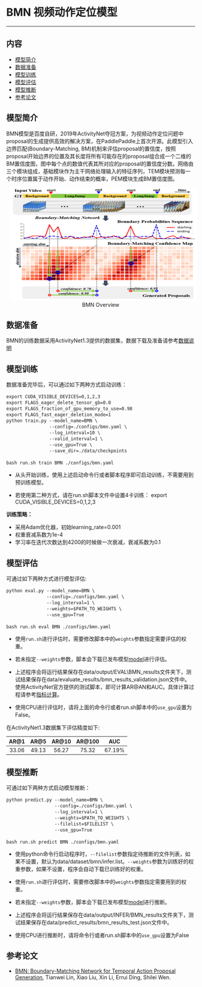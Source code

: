 # BMN 视频动作定位模型

---
## 内容

- [模型简介](#模型简介)
- [数据准备](#数据准备)
- [模型训练](#模型训练)
- [模型评估](#模型评估)
- [模型推断](#模型推断)
- [参考论文](#参考论文)


## 模型简介

BMN模型是百度自研，2019年ActivityNet夺冠方案，为视频动作定位问题中proposal的生成提供高效的解决方案，在PaddlePaddle上首次开源。此模型引入边界匹配(Boundary-Matching, BM)机制来评估proposal的置信度，按照proposal开始边界的位置及其长度将所有可能存在的proposal组合成一个二维的BM置信度图，图中每个点的数值代表其所对应的proposal的置信度分数。网络由三个模块组成，基础模块作为主干网络处理输入的特征序列，TEM模块预测每一个时序位置属于动作开始、动作结束的概率，PEM模块生成BM置信度图。

<p align="center">
<img src="../../images/BMN.png" height=300 width=500 hspace='10'/> <br />
BMN Overview
</p>

## 数据准备

BMN的训练数据采用ActivityNet1.3提供的数据集，数据下载及准备请参考[数据说明](../../data/dataset/bmn/README.md)

## 模型训练

数据准备完毕后，可以通过如下两种方式启动训练：

    export CUDA_VISIBLE_DEVICES=0,1,2,3
    export FLAGS_eager_delete_tensor_gb=0.0
    export FLAGS_fraction_of_gpu_memory_to_use=0.98
    export FLAGS_fast_eager_deletion_mode=1
    python train.py --model_name=BMN \
                    --config=./configs/bmn.yaml \
                    --log_interval=10 \
                    --valid_interval=1 \
                    --use_gpu=True \
                    --save_dir=./data/checkpoints

    bash run.sh train BMN ./configs/bmn.yaml

- 从头开始训练，使用上述启动命令行或者脚本程序即可启动训练，不需要用到预训练模型。

- 若使用第二种方式，请在run.sh脚本文件中设置4卡训练：
    export CUDA_VISIBLE_DEVICES=0,1,2,3

**训练策略：**

*  采用Adam优化器，初始learning\_rate=0.001
*  权重衰减系数为1e-4
*  学习率在迭代次数达到4200的时候做一次衰减，衰减系数为0.1


## 模型评估

可通过如下两种方式进行模型评估:

    python eval.py --model_name=BMN \
                   --config=./configs/bmn.yaml \
                   --log_interval=1 \
                   --weights=$PATH_TO_WEIGHTS \
                   --use_gpu=True

    bash run.sh eval BMN ./configs/bmn.yaml

- 使用`run.sh`进行评估时，需要修改脚本中的`weights`参数指定需要评估的权重。

- 若未指定`--weights`参数，脚本会下载已发布模型[model](https://paddlemodels.bj.bcebos.com/video_detection/BMN_final.pdparams)进行评估。

- 上述程序会将运行结果保存在data/output/EVAL\BMN\_results文件夹下，测试结果保存在data/evaluate\_results/bmn\_results\_validation.json文件中。使用ActivityNet官方提供的测试脚本，即可计算AR@AN和AUC。具体计算过程请参考[指标计算](../../metrics/bmn_metrics/README.md)。

- 使用CPU进行评估时，请将上面的命令行或者run.sh脚本中的`use_gpu`设置为False。


在ActivityNet1.3数据集下评估精度如下:

| AR@1 | AR@5 | AR@10 | AR@100 | AUC |
| :---: | :---: | :---: | :---: | :---: |
| 33.06 | 49.13 | 56.27 | 75.32 | 67.19% |


## 模型推断

可通过如下两种方式启动模型推断：

    python predict.py --model_name=BMN \
                      --config=./configs/bmn.yaml \
                      --log_interval=1 \
                      --weights=$PATH_TO_WEIGHTS \
                      --filelist=$FILELIST \
                      --use_gpu=True

    bash run.sh predict BMN ./configs/bmn.yaml

- 使用python命令行启动程序时，`--filelist`参数指定待推断的文件列表，如果不设置，默认为data/dataset/bmn/infer.list。`--weights`参数为训练好的权重参数，如果不设置，程序会自动下载已训练好的权重。

- 使用`run.sh`进行评估时，需要修改脚本中的`weights`参数指定需要用到的权重。

- 若未指定`--weights`参数，脚本会下载已发布模型[model](https://paddlemodels.bj.bcebos.com/video_detection/BMN_final.pdparams)进行推断。

- 上述程序会将运行结果保存在data/output/INFER/BMN\_results文件夹下，测试结果保存在data/predict\_results/bmn\_results\_test.json文件中。

- 使用CPU进行推断时，请将命令行或者run.sh脚本中的`use_gpu`设置为False


## 参考论文

- [BMN: Boundary-Matching Network for Temporal Action Proposal Generation](https://arxiv.org/abs/1907.09702), Tianwei Lin, Xiao Liu, Xin Li, Errui Ding, Shilei Wen.
